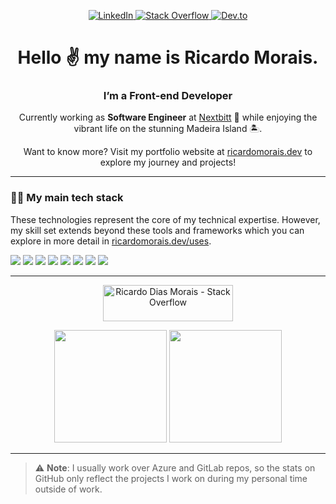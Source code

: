 <p align="center">
  <a href="https://www.linkedin.com/in/ricardo-dias-morais/" target="_blank">
    <img src="https://img.shields.io/badge/LinkedIn-0077B5?style=for-the-badge&logo=linkedin&logoColor=white" alt="LinkedIn">
  </a>
  <a href="https://stackoverflow.com/users/8182493/ricardo-dias-morais" target="_blank">
    <img src="https://img.shields.io/badge/Stack%20Overflow-FE7A16?style=for-the-badge&logo=stackoverflow&logoColor=white" alt="Stack Overflow">
  </a>
  <a href="https://dev.to/ricardomorais" target="_blank">
    <img src="https://img.shields.io/badge/Dev.to-0A0A0A?style=for-the-badge&logo=dev.to&logoColor=white" alt="Dev.to">
  </a>
</p>

<h1 align="center">Hello ✌️ my name is Ricardo Morais.</h1>

<h3 align="center">I’m a Front-end Developer</h3>

<p align="center">Currently working as <b>Software Engineer</b> at <a href="https://www.nextbitt.com/">Nextbitt</a> 🍃 while enjoying the vibrant life on the stunning Madeira Island 🏝️.</p>
<p align="center"> Want to know more? Visit my portfolio website at <a href="https://www.ricardomorais.dev">ricardomorais.dev</a> to explore my journey and projects!</p>

---

### 🧑‍💻 My main tech stack

These technologies represent the core of my technical expertise. However, my skill set extends beyond these tools and frameworks which you can explore in more detail in <a href="https://www.ricardomorais.dev/uses">ricardomorais.dev/uses</a>.

<p>
  <img src="https://img.shields.io/badge/Code-React-informational?style=flat&logo=react&logoColor=white&color=61DAFB">
  <img src="https://img.shields.io/badge/Code-TypeScript-informational?style=flat&logo=typescript&logoColor=white&color=007ACC">
  <img src="https://img.shields.io/badge/Build-Vite-informational?style=flat&logo=vite&logoColor=white&color=646CFF">
  <img src="https://img.shields.io/badge/Style-Styled_Components-informational?style=flat&logo=styled-components&logoColor=white&color=DB7093">
  <img src="https://img.shields.io/badge/Package-pnpm-informational?style=flat&logo=pnpm&logoColor=white&color=F69220">
  <img src="https://img.shields.io/badge/Deploy-Vercel-informational?style=flat&logo=vercel&logoColor=white&color=000000">
  <img src="https://img.shields.io/badge/Build-Rollup-informational?style=flat&logo=rollup.js&logoColor=white&color=EC4A3F">
  <img src="https://img.shields.io/badge/Test-Testing_Library-informational?style=flat&logo=testing-library&logoColor=white&color=E33332">
</p>

---

<p align="center">
  <a href="https://stackoverflow.com/users/8182493/ricardo-dias-morais">
    <img src="https://stackoverflow.com/users/flair/8182493.png?theme=dark" width="208" height="58" alt="Ricardo Dias Morais - Stack Overflow">
  </a>
</p>
<p align="center">
  <img height="180em" src="https://github-readme-stats.vercel.app/api?username=RicardoMoraisPOR&show_icons=true&theme=dark" />
  <img height="180em" src="https://github-readme-stats.vercel.app/api/top-langs/?username=RicardoMoraisPOR&layout=compact&theme=dark" />
</p>

---

> ⚠️ **Note**: I usually work over Azure and GitLab repos, so the stats on GitHub only reflect the projects I work on during my personal time outside of work.
